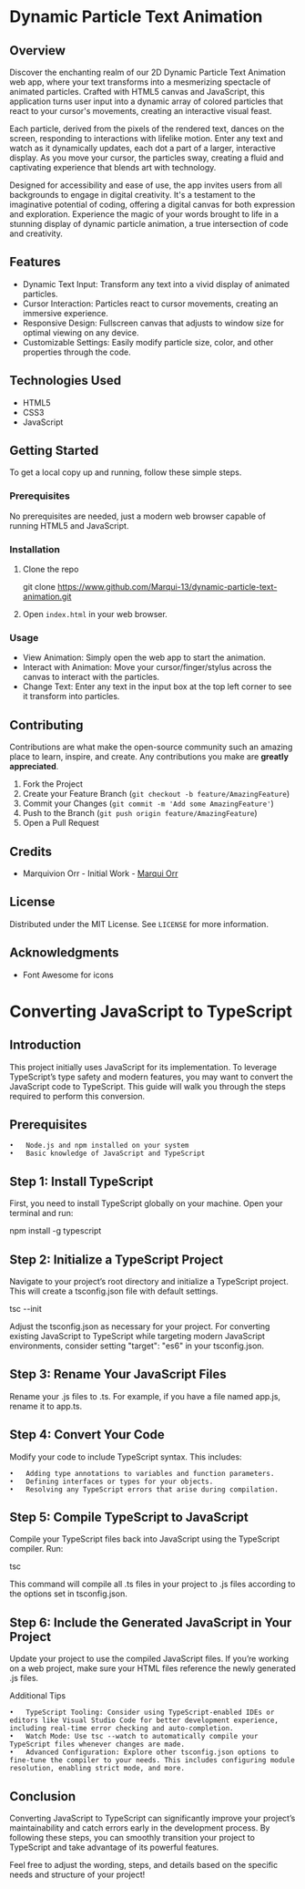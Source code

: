 # Dynamic Particle Text Animation

## Overview

Discover the enchanting realm of our 2D Dynamic Particle Text Animation web app, where your text transforms into a mesmerizing spectacle of animated particles. Crafted with HTML5 canvas and JavaScript, this application turns user input into a dynamic array of colored particles that react to your cursor's movements, creating an interactive visual feast. 

Each particle, derived from the pixels of the rendered text, dances on the screen, responding to interactions with lifelike motion. Enter any text and watch as it dynamically updates, each dot a part of a larger, interactive display. As you move your cursor, the particles sway, creating a fluid and captivating experience that blends art with technology.

Designed for accessibility and ease of use, the app invites users from all backgrounds to engage in digital creativity. It's a testament to the imaginative potential of coding, offering a digital canvas for both expression and exploration. Experience the magic of your words brought to life in a stunning display of dynamic particle animation, a true intersection of code and creativity.

## Features

- Dynamic Text Input: Transform any text into a vivid display of animated particles.
- Cursor Interaction: Particles react to cursor movements, creating an immersive experience.
- Responsive Design: Fullscreen canvas that adjusts to window size for optimal viewing on any device.
- Customizable Settings: Easily modify particle size, color, and other properties through the code.

## Technologies Used

- HTML5
- CSS3
- JavaScript

## Getting Started

To get a local copy up and running, follow these simple steps.

### Prerequisites

No prerequisites are needed, just a modern web browser capable of running HTML5 and JavaScript.

### Installation

1. Clone the repo
  
   git clone https://www.github.com/Marqui-13/dynamic-particle-text-animation.git
 
2. Open `index.html` in your web browser.

### Usage

- View Animation: Simply open the web app to start the animation.
- Interact with Animation: Move your cursor/finger/stylus across the canvas to interact with the particles.
- Change Text: Enter any text in the input box at the top left corner to see it transform into particles.

## Contributing

Contributions are what make the open-source community such an amazing place to learn, inspire, and create. Any contributions you make are **greatly appreciated**.

1. Fork the Project
2. Create your Feature Branch (`git checkout -b feature/AmazingFeature`)
3. Commit your Changes (`git commit -m 'Add some AmazingFeature'`)
4. Push to the Branch (`git push origin feature/AmazingFeature`)
5. Open a Pull Request

## Credits

- Marquivion Orr - Initial Work - [Marqui Orr](https://www.github.com/Marqui-13)

## License

Distributed under the MIT License. See `LICENSE` for more information.

## Acknowledgments

- Font Awesome for icons


# Converting JavaScript to TypeScript

## Introduction

This project initially uses JavaScript for its implementation. To leverage TypeScript’s type safety and modern features, you may want to convert the JavaScript code to TypeScript. This guide will walk you through the steps required to perform this conversion.

## Prerequisites

	•	Node.js and npm installed on your system
	•	Basic knowledge of JavaScript and TypeScript

## Step 1: Install TypeScript

First, you need to install TypeScript globally on your machine. Open your terminal and run:

npm install -g typescript

## Step 2: Initialize a TypeScript Project

Navigate to your project’s root directory and initialize a TypeScript project. This will create a tsconfig.json file with default settings.

tsc --init

Adjust the tsconfig.json as necessary for your project. For converting existing JavaScript to TypeScript while targeting modern JavaScript environments, consider setting "target": "es6" in your tsconfig.json.

## Step 3: Rename Your JavaScript Files

Rename your .js files to .ts. For example, if you have a file named app.js, rename it to app.ts.

## Step 4: Convert Your Code

Modify your code to include TypeScript syntax. This includes:

	•	Adding type annotations to variables and function parameters.
	•	Defining interfaces or types for your objects.
	•	Resolving any TypeScript errors that arise during compilation.

## Step 5: Compile TypeScript to JavaScript

Compile your TypeScript files back into JavaScript using the TypeScript compiler. Run:

tsc

This command will compile all .ts files in your project to .js files according to the options set in tsconfig.json.

## Step 6: Include the Generated JavaScript in Your Project

Update your project to use the compiled JavaScript files. If you’re working on a web project, make sure your HTML files reference the newly generated .js files.

Additional Tips

	•	TypeScript Tooling: Consider using TypeScript-enabled IDEs or editors like Visual Studio Code for better development experience, including real-time error checking and auto-completion.
	•	Watch Mode: Use tsc --watch to automatically compile your TypeScript files whenever changes are made.
	•	Advanced Configuration: Explore other tsconfig.json options to fine-tune the compiler to your needs. This includes configuring module resolution, enabling strict mode, and more.

## Conclusion

Converting JavaScript to TypeScript can significantly improve your project’s maintainability and catch errors early in the development process. By following these steps, you can smoothly transition your project to TypeScript and take advantage of its powerful features.

Feel free to adjust the wording, steps, and details based on the specific needs and structure of your project!